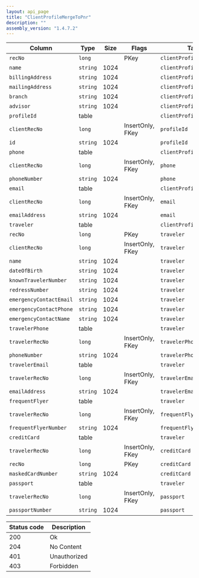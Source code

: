 ```yaml
---
layout: api_page
title: "ClientProfileMergeToPnr"
description: ""
assembly_version: "1.4.7.2"
---
```




| Column | Type | Size | Flags | Table | Description |
| ------ | ---- | ---- | ----- | ----- | ----------- |
| `recNo` | `long` |  | PKey | `clientProfileMergeToPnr` | 
| `name` | `string` | 1024 |  | `clientProfileMergeToPnr` | 
| `billingAddress` | `string` | 1024 |  | `clientProfileMergeToPnr` | 
| `mailingAddress` | `string` | 1024 |  | `clientProfileMergeToPnr` | 
| `branch` | `string` | 1024 |  | `clientProfileMergeToPnr` | 
| `advisor` | `string` | 1024 |  | `clientProfileMergeToPnr` | 
| `profileId ` | table |  |  | `clientProfileMergeToPnr` | 
| `clientRecNo` | `long` |  | InsertOnly, FKey | `profileId` | 
| `id` | `string` | 1024 |  | `profileId` | 
| `phone ` | table |  |  | `clientProfileMergeToPnr` | 
| `clientRecNo` | `long` |  | InsertOnly, FKey | `phone` | 
| `phoneNumber` | `string` | 1024 |  | `phone` | 
| `email ` | table |  |  | `clientProfileMergeToPnr` | 
| `clientRecNo` | `long` |  | InsertOnly, FKey | `email` | 
| `emailAddress` | `string` | 1024 |  | `email` | 
| `traveler ` | table |  |  | `clientProfileMergeToPnr` | 
| `recNo` | `long` |  | PKey | `traveler` | 
| `clientRecNo` | `long` |  | InsertOnly, FKey | `traveler` | 
| `name` | `string` | 1024 |  | `traveler` | 
| `dateOfBirth` | `string` | 1024 |  | `traveler` | 
| `knownTravelerNumber` | `string` | 1024 |  | `traveler` | 
| `redressNumber` | `string` | 1024 |  | `traveler` | 
| `emergencyContactEmail` | `string` | 1024 |  | `traveler` | 
| `emergencyContactPhone` | `string` | 1024 |  | `traveler` | 
| `emergencyContactName` | `string` | 1024 |  | `traveler` | 
| `travelerPhone ` | table |  |  | `traveler` | 
| `travelerRecNo` | `long` |  | InsertOnly, FKey | `travelerPhone` | 
| `phoneNumber` | `string` | 1024 |  | `travelerPhone` | 
| `travelerEmail ` | table |  |  | `traveler` | 
| `travelerRecNo` | `long` |  | InsertOnly, FKey | `travelerEmail` | 
| `emailAddress` | `string` | 1024 |  | `travelerEmail` | 
| `frequentFlyer ` | table |  |  | `traveler` | 
| `travelerRecNo` | `long` |  | InsertOnly, FKey | `frequentFlyer` | 
| `frequentFlyerNumber` | `string` | 1024 |  | `frequentFlyer` | 
| `creditCard ` | table |  |  | `traveler` | 
| `travelerRecNo` | `long` |  | InsertOnly, FKey | `creditCard` | 
| `recNo` | `long` |  | PKey | `creditCard` | 
| `maskedCardNumber` | `string` | 1024 |  | `creditCard` | 
| `passport ` | table |  |  | `traveler` | 
| `travelerRecNo` | `long` |  | InsertOnly, FKey | `passport` | 
| `passportNumber` | `string` | 1024 |  | `passport` | 

| Status code | Description |
| ----------- | ----------- |
| 200 | Ok |
| 204 | No Content |
| 401 | Unauthorized |
| 403 | Forbidden |


